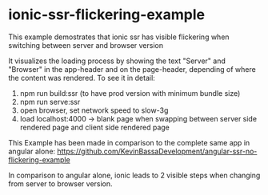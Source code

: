 # ionic-ssr-flickering-example
This example demostrates that ionic ssr has visible flickering when switching between server and browser version

It visualizes the loading process by showing the text "Server" and "Browser" in the app-header and on the page-header, depending of where the content was rendered.
To see it in detail:
 
1) npm run build:ssr   (to have prod version with minimum bundle size)
2) npm run serve:ssr
3) open browser, set network speed to slow-3g
4) load localhost:4000
     -> blank page when swapping between server side rendered page and client side rendered page


This Example has been made in comparison to the complete same app in angular alone:
https://github.com/KevinBassaDevelopment/angular-ssr-no-flickering-example

In comparison to angular alone, ionic leads to 2 visible steps when changing from server to browser version.
